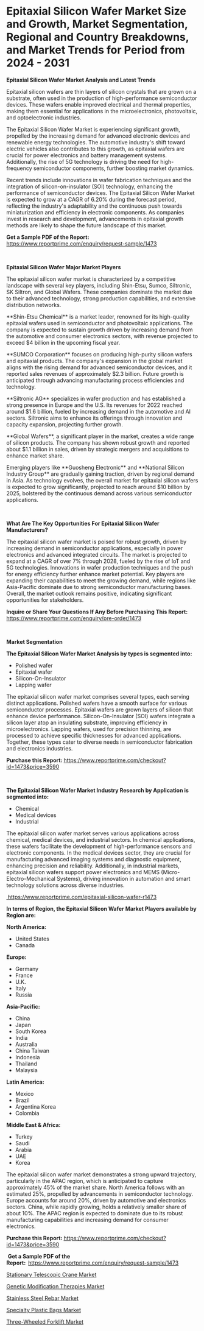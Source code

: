 <p><h1>Epitaxial Silicon Wafer Market Size and Growth, Market Segmentation, Regional and Country Breakdowns, and Market Trends for Period from 2024 -  2031</h1></p><p><strong>Epitaxial Silicon Wafer Market Analysis and Latest Trends</strong></p>
<p><p>Epitaxial silicon wafers are thin layers of silicon crystals that are grown on a substrate, often used in the production of high-performance semiconductor devices. These wafers enable improved electrical and thermal properties, making them essential for applications in the microelectronics, photovoltaic, and optoelectronic industries.</p><p>The Epitaxial Silicon Wafer Market is experiencing significant growth, propelled by the increasing demand for advanced electronic devices and renewable energy technologies. The automotive industry's shift toward electric vehicles also contributes to this growth, as epitaxial wafers are crucial for power electronics and battery management systems. Additionally, the rise of 5G technology is driving the need for high-frequency semiconductor components, further boosting market dynamics.</p><p>Recent trends include innovations in wafer fabrication techniques and the integration of silicon-on-insulator (SOI) technology, enhancing the performance of semiconductor devices. The Epitaxial Silicon Wafer Market is expected to grow at a CAGR of 6.20% during the forecast period, reflecting the industry's adaptability and the continuous push towards miniaturization and efficiency in electronic components. As companies invest in research and development, advancements in epitaxial growth methods are likely to shape the future landscape of this market.</p></p>
<p><strong>Get a Sample PDF of the Report:&nbsp;</strong> <a href="https://www.reportprime.com/enquiry/request-sample/1473">https://www.reportprime.com/enquiry/request-sample/1473</a></p>
<p>&nbsp;</p>
<p><strong>Epitaxial Silicon Wafer Major Market Players</strong></p>
<p><p>The epitaxial silicon wafer market is characterized by a competitive landscape with several key players, including Shin-Etsu, Sumco, Siltronic, SK Siltron, and Global Wafers. These companies dominate the market due to their advanced technology, strong production capabilities, and extensive distribution networks.</p><p>**Shin-Etsu Chemical** is a market leader, renowned for its high-quality epitaxial wafers used in semiconductor and photovoltaic applications. The company is expected to sustain growth driven by increasing demand from the automotive and consumer electronics sectors, with revenue projected to exceed $4 billion in the upcoming fiscal year.</p><p>**SUMCO Corporation** focuses on producing high-purity silicon wafers and epitaxial products. The company's expansion in the global market aligns with the rising demand for advanced semiconductor devices, and it reported sales revenues of approximately $2.3 billion. Future growth is anticipated through advancing manufacturing process efficiencies and technology.</p><p>**Siltronic AG** specializes in wafer production and has established a strong presence in Europe and the U.S. Its revenues for 2022 reached around $1.6 billion, fueled by increasing demand in the automotive and AI sectors. Siltronic aims to enhance its offerings through innovation and capacity expansion, projecting further growth.</p><p>**Global Wafers**, a significant player in the market, creates a wide range of silicon products. The company has shown robust growth and reported about $1.1 billion in sales, driven by strategic mergers and acquisitions to enhance market share.</p><p>Emerging players like **Guosheng Electronic** and **National Silicon Industry Group** are gradually gaining traction, driven by regional demand in Asia. As technology evolves, the overall market for epitaxial silicon wafers is expected to grow significantly, projected to reach around $10 billion by 2025, bolstered by the continuous demand across various semiconductor applications.</p></p>
<p>&nbsp;</p>
<p><strong>What Are The Key Opportunities For Epitaxial Silicon Wafer Manufacturers?</strong></p>
<p><p>The epitaxial silicon wafer market is poised for robust growth, driven by increasing demand in semiconductor applications, especially in power electronics and advanced integrated circuits. The market is projected to expand at a CAGR of over 7% through 2028, fueled by the rise of IoT and 5G technologies. Innovations in wafer production techniques and the push for energy efficiency further enhance market potential. Key players are expanding their capabilities to meet the growing demand, while regions like Asia-Pacific dominate due to strong semiconductor manufacturing bases. Overall, the market outlook remains positive, indicating significant opportunities for stakeholders.</p></p>
<p><strong>Inquire or Share Your Questions If Any Before Purchasing This Report:</strong> <a href="https://www.reportprime.com/enquiry/pre-order/1473">https://www.reportprime.com/enquiry/pre-order/1473</a></p>
<p>&nbsp;</p>
<p><strong>Market Segmentation</strong></p>
<p><strong>The Epitaxial Silicon Wafer Market Analysis by types is segmented into:</strong></p>
<p><ul><li>Polished wafer</li><li>Epitaxial wafer</li><li>Silicon-On-Insulator</li><li>Lapping wafer</li></ul></p>
<p><p>The epitaxial silicon wafer market comprises several types, each serving distinct applications. Polished wafers have a smooth surface for various semiconductor processes. Epitaxial wafers are grown layers of silicon that enhance device performance. Silicon-On-Insulator (SOI) wafers integrate a silicon layer atop an insulating substrate, improving efficiency in microelectronics. Lapping wafers, used for precision thinning, are processed to achieve specific thicknesses for advanced applications. Together, these types cater to diverse needs in semiconductor fabrication and electronics industries.</p></p>
<p><strong>Purchase this Report:&nbsp;</strong><a href="https://www.reportprime.com/checkout?id=1473&price=3590">https://www.reportprime.com/checkout?id=1473&price=3590</a></p>
<p>&nbsp;</p>
<p><strong>The Epitaxial Silicon Wafer Market Industry Research by Application is segmented into:</strong></p>
<p><ul><li>Chemical</li><li>Medical devices</li><li>Industrial</li></ul></p>
<p><p>The epitaxial silicon wafer market serves various applications across chemical, medical devices, and industrial sectors. In chemical applications, these wafers facilitate the development of high-performance sensors and electronic components. In the medical devices sector, they are crucial for manufacturing advanced imaging systems and diagnostic equipment, enhancing precision and reliability. Additionally, in industrial markets, epitaxial silicon wafers support power electronics and MEMS (Micro-Electro-Mechanical Systems), driving innovation in automation and smart technology solutions across diverse industries.</p></p>
<p><a href="https://www.reportprime.com/epitaxial-silicon-wafer-r1473">&nbsp;https://www.reportprime.com/epitaxial-silicon-wafer-r1473</a></p>
<p><strong>In terms of Region, the Epitaxial Silicon Wafer Market Players available by Region are:</strong></p>
<p>
    <p> <strong> North America: </strong>
        <ul>
            <li>United States</li>
            <li>Canada</li>
        </ul>
        </p> 
    <p> <strong> Europe: </strong>
        <ul>
            <li>Germany</li>
            <li>France</li>
            <li>U.K.</li>
            <li>Italy</li>
            <li>Russia</li>
        </ul>
        </p> 
    <p> <strong> Asia-Pacific: </strong>
        <ul>
            <li>China</li>
            <li>Japan</li>
            <li>South Korea</li>
            <li>India</li>
            <li>Australia</li>
            <li>China Taiwan</li>
            <li>Indonesia</li>
            <li>Thailand</li>
            <li>Malaysia</li>
        </ul>
        </p> 
    <p> <strong> Latin America: </strong>
        <ul>
            <li>Mexico</li>
            <li>Brazil</li>
            <li>Argentina Korea</li>
            <li>Colombia</li>
        </ul>
        </p> 
    <p> <strong> Middle East & Africa: </strong>
        <ul>
            <li>Turkey</li>
            <li>Saudi</li>
            <li>Arabia</li>
            <li>UAE</li>
            <li>Korea</li>
        </ul>
    </p>
    </p>
<p><p>The epitaxial silicon wafer market demonstrates a strong upward trajectory, particularly in the APAC region, which is anticipated to capture approximately 45% of the market share. North America follows with an estimated 25%, propelled by advancements in semiconductor technology. Europe accounts for around 20%, driven by automotive and electronics sectors. China, while rapidly growing, holds a relatively smaller share of about 10%. The APAC region is expected to dominate due to its robust manufacturing capabilities and increasing demand for consumer electronics.</p></p>
<p><strong>Purchase this Report: </strong><a href="https://www.reportprime.com/checkout?id=1473&price=3590">https://www.reportprime.com/checkout?id=1473&price=3590</a></p>
<p>&nbsp;<strong>Get a Sample PDF of the Report:&nbsp;&nbsp;</strong><a href="https://www.reportprime.com/enquiry/request-sample/1473">https://www.reportprime.com/enquiry/request-sample/1473</a></p>
<p><strong></strong></p>
<p><p><a href="https://issuu.com/reportprime-2/docs/stationary-telescopic-crane-market-_7066cb854f56bb">Stationary Telescopic Crane Market</a></p><p><a href="https://medium.com/@sk99912151/mapping-the-genetic-modification-therapies-market-trends-challenges-and-breakthroughs-89d1f9e36b78">Genetic Modification Therapies Market</a></p><p><a href="https://www.linkedin.com/pulse/stainless-steel-rebar-market-size-growing-cagr-97-report-covers-hz3xf?trackingId=xe7CLi8%2BSbePRoQev5ObVg%3D%3D">Stainless Steel Rebar Market</a></p><p><a href="https://www.linkedin.com/pulse/future-insights-specialty-plastic-bags-market-trends-regional-ehn5f?trackingId=sXsjXc2sTk2tCY3PB4Ohkg%3D%3D">Specialty Plastic Bags Market</a></p><p><a href="https://issuu.com/reportprime-2/docs/three-wheeled-forklift-market-size-_910151175ca496">Three-Wheeled Forklift Market</a></p></p>